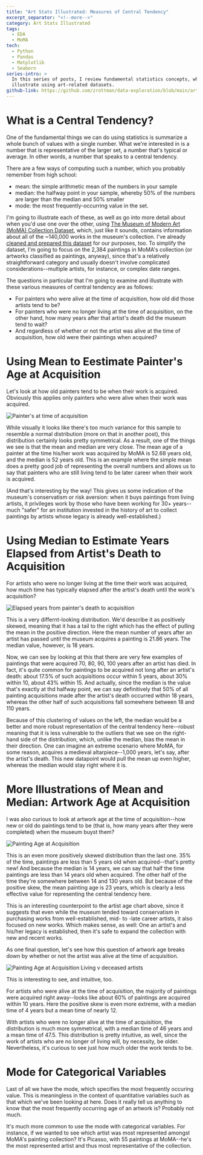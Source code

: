 ```yaml
---
title: "Art Stats Illustrated: Measures of Central Tendency"
excerpt_separator: "<!--more-->"
category: Art Stats Illustrated
tags:
  - EDA
  - MoMA
tech:
  - Python
  - Pandas
  - Matplotlib
  - Seaborn
series-intro: >
  In this series of posts, I review fundamental statistics concepts, which I
  illustrate using art-related datasets.
github-link: https://github.com/zrottman/data-exploration/blob/main/art-stats/02_moma_central_tendency.ipynb
---
```


# What is a Central Tendency?
One of the fundamental things we can do using statistics is summarize a whole bunch of values with a single number. What we're interested in is a number that is representative of the larger set, a number that's typical or average. In other words, a number that speaks to a central tendency.

<!--more-->

There are a few ways of computing such a number, which you probably remember from high school:
- mean: the simple arithmetic mean of the numbers in your sample
- median: the halfway point in your sample, whereby 50% of the numbers are larger than the median and 50% smaller
- mode: the most frequently-occurring value in the set.

I'm going to illustrate each of these, as well as go into more detail about when you'd use one over the other, using [The Museum of Modern Art (MoMA) Collection Dataset](https://github.com/MuseumofModernArt/collection), which, just like it sounds, contains information about all of the ~140,000 works in the museum's collection. I've already [cleaned and prepared this dataset](https://github.com/zrottman/data-exploration/blob/main/art-stats/01_data_prep.ipynb) for our purposes, too. To simplify the dataset, I'm going to focus on the 2,384 paintings in MoMA's collection (or artworks classified as paintings, anyway), since that's a relatively straightforward category and usually doesn't involve complicated considerations--multiple artists, for instance, or complex date ranges.

The questions in particular that I'm going to examine and illustrate with these various measures of central tendency are as follows:
- For painters who were alive at the time of acquisition, how old did those artists tend to be?
- For painters who were no longer living at the time of acquisition, on the other hand, how many years after that artist's death did the museum tend to wait?
- And regardless of whether or not the artist was alive at the time of acquisition, how old were their paintings when acquired?


# Using Mean to Eestimate Painter's Age at Acquisition
Let's look at how old painters tend to be when their work is acquired. Obviously this applies only painters who were alive when their work was acquired.

![Painter's at time of acquisition](/assets/images/moma-painter-age-at-acquisition.png)

While visually it looks like there's too much variance for this sample to resemble a normal distribution (more on that in another post), this distribution certainly looks pretty symmetrical. As a result, one of the things we see is that the mean and median are very close. The mean age of a painter at the time his/her work was acquired by MoMA is 52.68 years old, and the median is 52 years old. This is an example where the simple mean does a pretty good job of representing the overall numbers and allows us to say that painters who are still living tend to be later career when their work is acquired.

(And that's interesting by the way! This gives us some indication of the museum's conservatism or risk aversion: when it buys paintings from living artists, it privileges work by those who have been working for 30+ years--much "safer" for an institution invested in the history of art to collect paintings by artists whose legacy is already well-established.)


# Using Median to Estimate Years Elapsed from Artist's Death to Acquisition
For artists who were no longer living at the time their work was acquired, how much time has typically elapsed after the artist's death until the work's acquisition?

![Elapsed years from painter's death to acquisition](/assets/images/moma-posthumous-years-at-acquisition.png)

This is a very differnt-looking distribution. We'd describe it as positively skewed, meaning that it has a tail to the right which has the effect of pulling the mean in the positive direction. Here the mean number of years after an artist has passed until the museum acquires a painting is 21.86 years. The median value, however, is 18 years.

Now, we can see by looking at this that there are very few examples of paintings that were acquired 70, 80, 90, 100 years after an artist has died. In fact, it's quite common for paintings to be acquired not long after an artist's death: about 17.5% of such acquisitions occur within 5 years, about 30% within 10, about 43% within 15. And actually, since the median is the value that's exactly at thd halfway point, we can say definitively that 50% of all painting acquisitions made after the artist's death occurred within 18 years, whereas the other half of such acquisitions fall somewhere between 18 and 110 years.

Because of this clustering of values on the left, the median would be a better and more robust representation of the central tendency here--robust meaning that it is less vulnerable to the outliers that we see on the right-hand side of the distribution, which, unlike the median, bias the mean in their direction. One can imagine an extreme scenario where MoMA, for some reason, acquires a medieval altarpiece--1,000 years, let's say, after the artist's death. This new datapoint would pull the mean up even higher, whereas the median would stay right where it is.


# More Illustrations of Mean and Median: Artwork Age at Acquisition
I was also curious to look at artwork age at the time of acquisition--how new or old do paintings tend to be (that is, how many years after they were completed) when the museum buyst them?

![Painting Age at Acquisition](/assets/images/moma-painting-age-at-acquisition.png)

This is an even more positively skewed distribution than the last one. 35% of the time, paintings are less than 5 years old when acquired--that's pretty new! And because the median is 14 years, we can say that half the time paintings are less than 14 years old when acquired. The other half of the time they're somewhere between 14 and 130 years old. But because of the positive skew, the mean painting age is 23 years, which is clearly a less effective value for representing the central tendency here.

This is an interesting counterpoint to the artist age chart above, since it suggests that even while the museum tended toward conservatism in purchasing works from well-established, mid- to -late career artists, it also focused on new works. Which makes sense, as well: One an artist's and his/her legacy is established, then it's safe to expand the collection with new and recent works.

As one final question, let's see how this question of artwork age breaks down by whether or not the artist was alive at the time of acquisition.

![Painting Age at Acquisition Living v deceased artists](/assets/images/moma-painting-age-at-acquisition-living-v-deceased.png)

This is interesting to see, and intuitive, too.

For artists who were alive at the time of acquisition, the majority of paintings were acquired right away--looks like about 60% of paintings are acquired within 10 years. Here the positive skew is even more extreme, with a median time of 4 years but a mean time of nearly 12.

With artists who were no longer alive at the time of acquisition, the distribution is much more symmetrical, with a median time of 46 years and a mean time of 47.5. This distribution is pretty intuitive, as well, since the work of artists who are no longer of living will, by necessity, be older. Nevertheless, it's curious to see just how much older the work tends to be.


# Mode for Categorical Variables
Last of all we have the mode, which specifies the most frequently occuring value. This is meaningless in the context of quantitative variables such as that which we've been looking at here. Does it really tell us anything to know that the most frequently occurring age of an artwork is? Probably not much.

It's much more common to use the mode with categorical variables. For instance, if we wanted to see which artist was most represented amongst MoMA's painting collection? It's Picasso, with 55 paintings at MoMA--he's the most represented artist and thus most representative of the collection.
